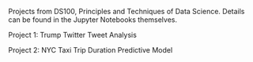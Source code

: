 Projects from DS100, Principles and Techniques of Data Science. Details can be found in the Jupyter Notebooks themselves.

Project 1: Trump Twitter Tweet Analysis

Project 2: NYC Taxi Trip Duration Predictive Model

